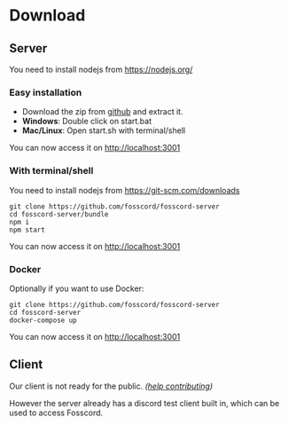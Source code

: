 # Download

## Server

You need to install nodejs from https://nodejs.org/

### Easy installation

-   Download the zip from [github](https://github.com/fosscord/fosscord-server/archive/refs/heads/master.zip) and extract it.
-   **Windows**: Double click on start.bat
-   **Mac/Linux**: Open start.sh with terminal/shell

You can now access it on [http://localhost:3001](http://localhost:3001)

### With terminal/shell

You need to install nodejs from https://git-scm.com/downloads

```
git clone https://github.com/fosscord/fosscord-server
cd fosscord-server/bundle
npm i
npm start
```

You can now access it on [http://localhost:3001](http://localhost:3001)

### Docker

Optionally if you want to use Docker:

```
git clone https://github.com/fosscord/fosscord-server
cd fosscord-server
docker-compose up
```

You can now access it on [http://localhost:3001](http://localhost:3001)

## Client

Our client is not ready for the public. _([help contributing](https://github.com/fosscord/fosscord-client))_

However the server already has a discord test client built in, which can be used to access Fosscord.
